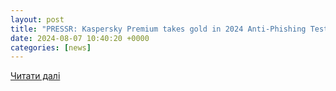 ```yaml
---
layout: post
title: "PRESSR: Kaspersky Premium takes gold in 2024 Anti-Phishing Test by AV-Comparatives"
date: 2024-08-07 10:40:20 +0000
categories: [news]
---
```


[Читати далі](https://www.tradingview.com/news/reuters.com,2024-08-07:newsml_Zaw2Z2hdj:0-pressr-kaspersky-premium-takes-gold-in-2024-anti-phishing-test-by-av-comparatives/)
